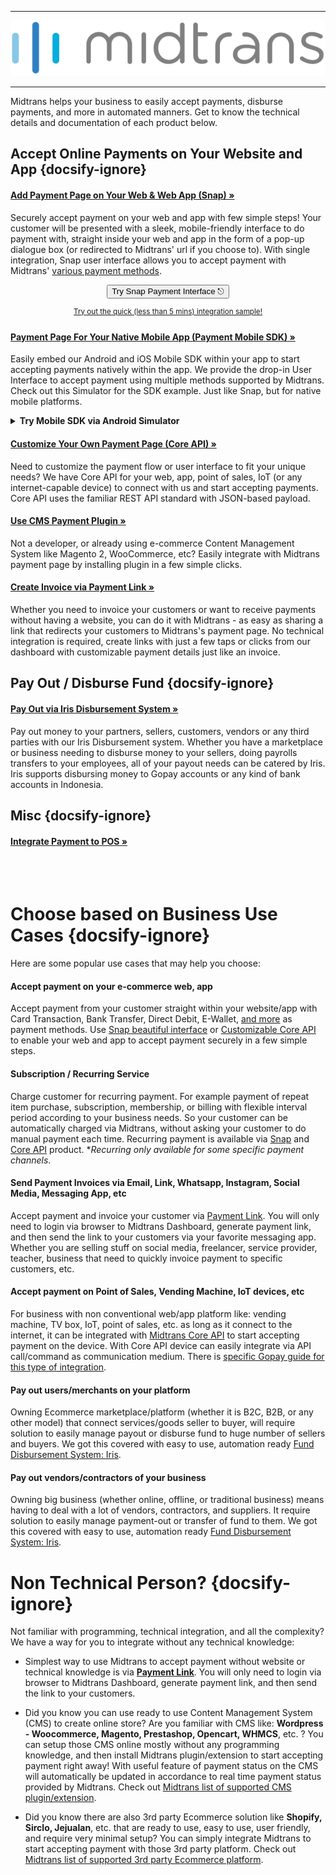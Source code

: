 <hr>

[![Midtrans Logo](/asset/image/main/midtrans-logo.svg ':size=220')](https://midtrans.com)<hr>

Midtrans helps your business to easily accept payments, disburse payments, and more in automated manners. Get to know the technical details and documentation of each product below.

<!-- TODO: add more image for each product so it doesn't look to plain? -->
## Accept Online Payments on Your Website and App {docsify-ignore}

<div class="my-card">

#### [Add Payment Page on Your Web & Web App (Snap) &#187;](/en/snap/overview.md)
Securely accept payment on your web and app with few simple steps! Your customer will be presented with a sleek, mobile-friendly interface to do payment with, straight inside your web and app in the form of a pop-up dialogue box (or redirected to Midtrans' url if you choose to). With single integration, Snap user interface allows you to accept payment with Midtrans' [various payment methods](https://midtrans.com/payments).
<br> <!-- TODO: use better CORS proxy, cors-anywhere is limited per referrer domain  -->
<p style="text-align: center;">
  <button onclick="
  event.target.innerText = `Processing...`;
  fetch(`https://cors-anywhere.herokuapp.com/https://midtrans.com/api/request_snap_token`)
    .then(res=>res.json())
    .then(res=>{
      let snapToken = res.token;
      snap.pay(snapToken,{
        onSuccess: function(res){ console.log('Snap result:',res) },
        onPending: function(res){ console.log('Snap result:',res) },
        onError: function(res){ console.log('Snap result:',res) },
      });
    })
    .catch( e=>{ console.error(e); window.open('https://demo.midtrans.com', '_blank'); } )
    .finally( e=>{ event.target.innerText = `Pay with Snap &#9099;` })
  " class="my-btn">Try Snap Payment Interface &#9099;</button>
</p>
<div style="text-align: center;">

<sup>[Try out the quick (less than 5 mins) integration sample!](/en/snap/interactive-demo.md)</sup>
</div>
</div>

<div class="my-card">

#### [Payment Page For Your Native Mobile App (Payment Mobile SDK) &#187;](https://mobile-docs.midtrans.com)
Easily embed our Android and iOS Mobile SDK within your app to start accepting payments natively within the app. We provide the drop-in User Interface to accept payment using multiple methods supported by Midtrans. Check out this Simulator for the SDK example. Just like Snap, but for native mobile platforms.
<details>
<summary><b>Try Mobile SDK via Android Simulator</b></summary>
<article>
<!-- tabs:start -->
<div style="text-align: center;">
<iframe src="https://appetize.io/embed/9r0b89zu862f8eu1ukd0ecpgxc?device=nexus5&scale=75&orientation=portrait&osVersion=8.1"width="300px" height="600px" frameborder="0" scrolling="no"></iframe>
</div>
<!-- tabs:end -->
</article>
</details>
</div>

<div class="my-card">

#### [Customize Your Own Payment Page (Core API) &#187;](/en/core-api/overview.md)
Need to customize the payment flow or user interface to fit your unique needs? We have Core API for your web, app, point of sales, IoT (or any internet-capable device) to connect with us and start accepting payments. Core API uses the familiar REST API standard with JSON-based payload.
</div>

<div class="my-card">

#### [Use CMS Payment Plugin &#187;](/en/snap/with-plugins.md)
Not a developer, or already using e-commerce Content Management System like Magento 2, WooCommerce, etc? Easily integrate with Midtrans payment page by installing plugin in a few simple clicks. 
</div>

<div class="my-card">

#### [Create Invoice via Payment Link &#187;](/en/payment-link/overview.md)
Whether you need to invoice your customers or want to receive payments without having a website, you can do it with Midtrans - as easy as sharing a link that redirects your customers to Midtrans's payment page. No technical integration is required, create links with just a few taps or clicks from our dashboard with customizable payment details just like an invoice.
</div>

## Pay Out / Disburse Fund {docsify-ignore}

<div class="my-card">

#### [Pay Out via Iris Disbursement System &#187;](https://iris-docs.midtrans.com/)

Pay out money to your partners, sellers, customers, vendors or any third parties with our Iris Disbursement system. Whether you have a marketplace or business needing to disburse money to your sellers, doing payrolls transfers to your employees, all of your payout needs can be catered by Iris. Iris supports disbursing money to Gopay accounts or any kind of bank accounts in Indonesia.
</div>

## Misc {docsify-ignore}

<!-- TODO: write this page -->
<div class="my-card">

<!-- #### [Integrate Payment to POS &#187;](/en/pos/overview.md) -->
#### [Integrate Payment to POS &#187;](#accept-payment-on-point-of-sales-vending-machine-iot-devices-etc)
</div>

<br> <br>


# Choose based on Business Use Cases {docsify-ignore}

Here are some popular use cases that may help you choose:

#### Accept payment on your e-commerce web, app

Accept payment from your customer straight within your website/app with Card Transaction, Bank Transfer, Direct Debit, E-Wallet, [and more](https://midtrans.com/payments) as payment methods. Use [Snap beautiful interface](/en/snap/overview.md) or [Customizable Core API](/en/core-api/overview.md) to enable your web and app to accept payment securely in a few simple steps.

#### Subscription / Recurring Service

Charge customer for recurring payment. For example payment of repeat item purchase, subscription, membership, or billing with flexible interval period according to your business needs. So your customer can be automatically charged via Midtrans, without asking your customer to do manual payment each time. Recurring payment is available via [Snap](/en/snap/advanced-feature.md#recurring-subscription-card-transaction) and [Core API](/en/core-api/advanced-features.md#recurringone-click-transaction) product. \**Recurring only available for some specific payment channels*.

#### Send Payment Invoices via Email, Link, Whatsapp, Instagram, Social Media, Messaging App, etc
<!-- <TODO: elaborate payment link or maybe also selly?> -->
Accept payment and invoice your customer via [Payment Link](/en/payment-link/overview.md). You will only need to login via browser to Midtrans Dashboard, generate payment link, and then send the link to your customers via your favorite messaging app. Whether you are selling stuff on social media, freelancer, service provider, teacher, business that need to quickly invoice payment to specific customers, etc.

#### Accept payment on Point of Sales, Vending Machine, IoT devices, etc

For business with non conventional web/app platform like: vending machine, TV box, IoT, point of sales, etc. as long as it connect to the internet, it can be integrated with [Midtrans Core API](/en/core-api/overview.md) to start accepting payment on the device. With Core API device can easily integrate via API call/command as communication medium. There is [specific Gopay guide for this type of integration](https://midtrans-advanced-faq.netlify.com/#/partner-gopay-pos).

#### Pay out users/merchants on your platform
<!-- <TODO: elaborate iris> -->
Owning Ecommerce marketplace/platform (whether it is B2C, B2B, or any other model) that connect services/goods seller to buyer, will require solution to easily manage payout or disburse fund to huge number of sellers and buyers. We got this covered with easy to use, automation ready [Fund Disbursement System: Iris](https://midtrans.com/iris).

#### Pay out vendors/contractors of your business
<!-- <TODO: elaborate iris> -->
Owning big business (whether online, offline, or traditional business) means having to deal with a lot of vendors, contractors, and suppliers. It require solution to easily manage payment-out or transfer of fund to them. We got this covered with easy to use, automation ready [Fund Disbursement System: Iris](https://midtrans.com/iris).

<!-- < TODO:Add More Use Case> -->
<!-- Case Topup -->

# Non Technical Person? {docsify-ignore}

<!-- <TODO: elaborate plugin, payment link, or snap plugin for non-dev reader> -->

Not familiar with programming, technical integration, and all the complexity? We have a way for you to integrate without any technical knowledge:

- Simplest way to use Midtrans to accept payment without website or technical knowledge is via [**Payment Link**](/en/payment-link/overview.md). You will only need to login via browser to Midtrans Dashboard, generate payment link, and then send the link to your customers.

- Did you know you can use ready to use Content Management System (CMS) to create online store? Are you familiar with CMS like: **Wordpress - Woocommerce, Magento, Prestashop, Opencart, WHMCS**, etc. ? You can setup those CMS online mostly without any programming knowledge, and then install Midtrans plugin/extension to start accepting payment right away! With useful feature of payment status on the CMS will automatically be updated in accordance to real time payment status provided by Midtrans. Check out [Midtrans list of supported CMS plugin/extension](/en/snap/with-plugins.md).

- Did you know there are also 3rd party Ecommerce solution like **Shopify, Sirclo, Jejualan**, etc. that are ready to use, easy to use, user friendly, and require very minimal setup? You can simply integrate Midtrans to start accepting payment with those 3rd party platform. Check out [Midtrans list of supported 3rd party Ecommerce platform](/en/snap/platform/overview.md).